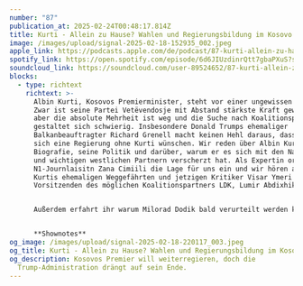 ```yaml
---
number: "87"
publication_at: 2025-02-24T00:48:17.814Z
title: Kurti - Allein zu Hause? Wahlen und Regierungsbildung im Kosovo
image: /images/upload/signal-2025-02-18-152935_002.jpeg
apple_link: https://podcasts.apple.com/de/podcast/87-kurti-allein-zu-hause-wahlen-und-regierungsbildung/id1170436903?i=1000695379136
spotify_link: https://open.spotify.com/episode/6d6JIUzdinrQtt7gbaPXuS?si=b12def1e18084377
soundcloud_link: https://soundcloud.com/user-89524652/87-kurti-allein-zu-hause-wahlen-und-regierungsbildung-im-kosovo
blocks:
  - type: richtext
    richtext: >-
      Albin Kurti, Kosovos Premierminister, steht vor einer ungewissen Zukunft.
      Zwar ist seine Partei Vetëvendosje mit Abstand stärkste Kraft geworden,
      aber die absolute Mehrheit ist weg und die Suche nach Koalitionspartnern
      gestaltet sich schwierig. Insbesondere Donald Trumps ehemaliger
      Balkanbeauftragter Richard Grenell macht keinen Hehl daraus, dass die USA
      sich eine Regierung ohne Kurti wünschen. Wir reden über Albin Kurtis
      Biografie, seine Politik und darüber, warum er es sich mit den Nachbarn
      und wichtigen westlichen Partnern verscherzt hat. Als Expertin ordnet die
      N1-Journlaisitn Zana Cimiili die Lage für uns ein und wir hören auch von
      Kurtis ehemaligen Weggefährten und jetzigen Kritiker Visar Ymeri und dem
      Vorsitzenden des möglichen Koalitionspartners LDK, Lumir Abdixhiku. 


      Außerdem erfahrt ihr warum Milorad Dodik bald verurteilt werden könnte, Faschorocker Thompson für Musikpreise nominiert ist, in Zenica demonstriert wird und in Albanien erstmal keine Asylsuchenden aus Italien unterkommen.


      **S﻿hownotes**
og_image: /images/upload/signal-2025-02-18-220117_003.jpeg
og_title: Kurti - Allein zu Hause? Wahlen und Regierungsbildung im Kosovo
og_description: Kosovos Premier will weiterregieren, doch die
  Trump-Administration drängt auf sein Ende.
---
```

